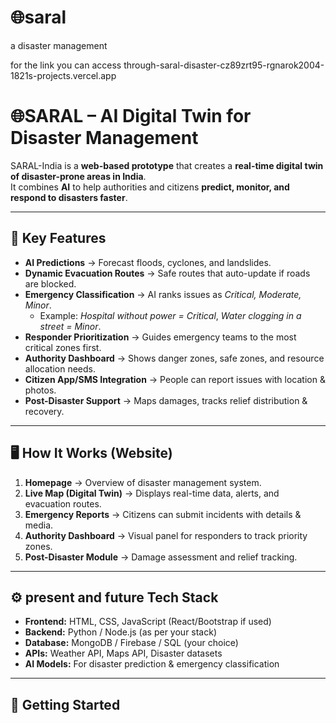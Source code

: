 # 🌐saral
a disaster management

for the link you can access through-saral-disaster-cz89zrt95-rgnarok2004-1821s-projects.vercel.app

# 🌐SARAL – AI Digital Twin for Disaster Management  

SARAL-India is a **web-based prototype** that creates a **real-time digital twin of disaster-prone areas in India**.  
It combines **AI** to help authorities and citizens **predict, monitor, and respond to disasters faster**.  

---

## 🚨 Key Features  

- **AI Predictions** → Forecast floods, cyclones, and landslides.  
- **Dynamic Evacuation Routes** → Safe routes that auto-update if roads are blocked.  
- **Emergency Classification** → AI ranks issues as *Critical, Moderate, Minor*.  
  - Example: *Hospital without power = Critical*, *Water clogging in a street = Minor*.  
- **Responder Prioritization** → Guides emergency teams to the most critical zones first.  
- **Authority Dashboard** → Shows danger zones, safe zones, and resource allocation needs.  
- **Citizen App/SMS Integration** → People can report issues with location & photos.  
- **Post-Disaster Support** → Maps damages, tracks relief distribution & recovery.  

---

## 🖥️ How It Works (Website)  

1. **Homepage** → Overview of disaster management system.  
2. **Live Map (Digital Twin)** → Displays real-time data, alerts, and evacuation routes.  
3. **Emergency Reports** → Citizens can submit incidents with details & media.  
4. **Authority Dashboard** → Visual panel for responders to track priority zones.  
5. **Post-Disaster Module** → Damage assessment and relief tracking.  

---

## ⚙️ present and future Tech Stack  

- **Frontend:** HTML, CSS, JavaScript (React/Bootstrap if used)  
- **Backend:** Python / Node.js (as per your stack)  
- **Database:** MongoDB / Firebase / SQL (your choice)  
- **APIs:** Weather API, Maps API, Disaster datasets  
- **AI Models:** For disaster prediction & emergency classification  

---

## 🚀 Getting Started  


